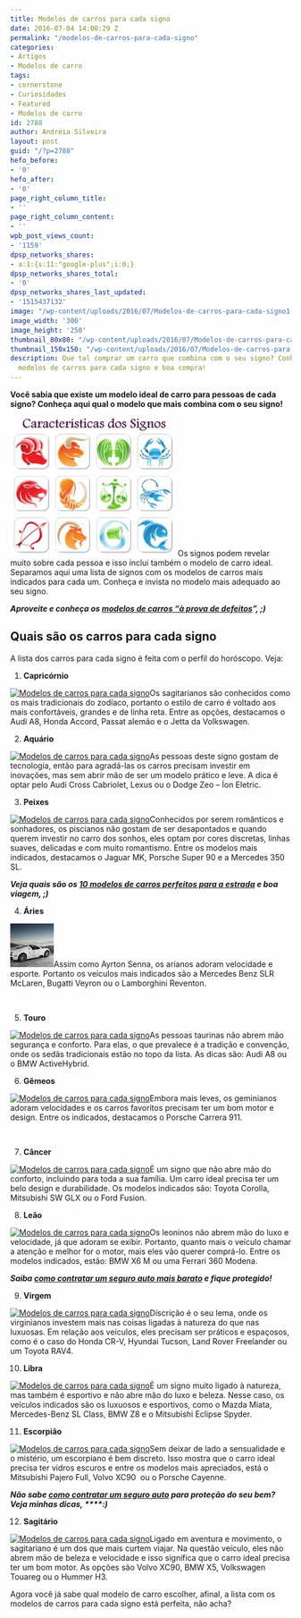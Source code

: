 ```yaml
---
title: Modelos de carros para cada signo
date: 2016-07-04 14:00:29 Z
permalink: "/modelos-de-carros-para-cada-signo"
categories:
- Artigos
- Modelos de carro
tags:
- cornerstone
- Curiosidades
- Featured
- Modelos de carro
id: 2788
author: Andréia Silveira
layout: post
guid: "/?p=2788"
hefo_before:
- '0'
hefo_after:
- '0'
page_right_column_title:
- ''
page_right_column_content:
- ''
wpb_post_views_count:
- '1159'
dpsp_networks_shares:
- a:1:{s:11:"google-plus";i:0;}
dpsp_networks_shares_total:
- '0'
dpsp_networks_shares_last_updated:
- '1515437132'
image: "/wp-content/uploads/2016/07/Modelos-de-carros-para-cada-signo1.jpg"
image_width: '300'
image_height: '250'
thumbnail_80x80: "/wp-content/uploads/2016/07/Modelos-de-carros-para-cada-signo1-80x80.jpg"
thumbnail_150x150: "/wp-content/uploads/2016/07/Modelos-de-carros-para-cada-signo1-150x150.jpg"
description: Que tal comprar um carro que combina com o seu signo? Conheça aqui os
  modelos de carros para cada signo e boa compra!
---
```


**Você sabia que existe um modelo ideal de carro para pessoas de cada signo? Conheça aqui qual o modelo que mais combina com o seu signo!**

[<img class="alignleft wp-image-2806 size-medium" title="Modelos de carros para cada signo" src="/wp-content/uploads/2016/07/Modelos-de-carros-para-cada-signo1-300x250.jpg" alt="Modelos de carros para cada signo" width="300" height="250" />](/wp-content/uploads/2016/07/Modelos-de-carros-para-cada-signo1.jpg)Os signos podem revelar muito sobre cada pessoa e isso inclui também o modelo de carro ideal. Separamos aqui uma lista de signos com os modelos de carros mais indicados para cada um. Conheça e invista no modelo mais adequado ao seu signo.

**_Aproveite e conheça os <a href="/modelos-de-carros-que-sao-a-prova-de-defeito" target="_blank">modelos de carros “à prova de defeitos</a>”, ;)_**

## Quais são os carros para cada signo

A lista dos carros para cada signo é feita com o perfil do horóscopo. Veja:

  1. **Capricórnio**

[<img class="alignleft wp-image-2793 size-full" title="Modelos de carros para cada signo" src="/wp-content/uploads/2016/07/audi.png" alt="Modelos de carros para cada signo" width="90" height="90" srcset="/wp-content/uploads/2016/07/audi.png 90w, /wp-content/uploads/2016/07/audi-80x80.png 80w" sizes="(max-width: 90px) 100vw, 90px" />](/wp-content/uploads/2016/07/audi.png)Os sagitarianos são conhecidos como os mais tradicionais do zodíaco, portanto o estilo de carro é voltado aos mais confortáveis, grandes e de linha reta. Entre as opções, destacamos o Audi A8, Honda Accord, Passat alemão e o Jetta da Volkswagen.

<ol start="2">
  <li>
    <strong>Aquário</strong>
  </li>
</ol>

[<img class="alignleft wp-image-2791" title="Modelos de carros para cada signo" src="/wp-content/uploads/2016/07/Lexus.jpg" alt="Modelos de carros para cada signo" width="90" height="90" srcset="/wp-content/uploads/2016/07/Lexus.jpg 120w, /wp-content/uploads/2016/07/Lexus-80x80.jpg 80w" sizes="(max-width: 90px) 100vw, 90px" />](/wp-content/uploads/2016/07/Lexus.jpg)As pessoas deste signo gostam de tecnologia, então para agradá-las os carros precisam investir em inovações, mas sem abrir mão de ser um modelo prático e leve. A dica é optar pelo Audi Cross Cabriolet, Lexus ou o Dodge Zeo – Íon Eletric.

<ol start="3">
  <li>
    <strong>Peixes</strong>
  </li>
</ol>

[<img class="alignleft wp-image-2794 size-full" title="Modelos de carros para cada signo" src="/wp-content/uploads/2016/07/Mercedes-350-SL.jpg" alt="Modelos de carros para cada signo" width="90" height="90" srcset="/wp-content/uploads/2016/07/Mercedes-350-SL.jpg 90w, /wp-content/uploads/2016/07/Mercedes-350-SL-80x80.jpg 80w" sizes="(max-width: 90px) 100vw, 90px" />](/wp-content/uploads/2016/07/Mercedes-350-SL.jpg)Conhecidos por serem românticos e sonhadores, os piscianos não gostam de ser desapontados e quando querem investir no carro dos sonhos, eles optam por cores discretas, linhas suaves, delicadas e com muito romantismo. Entre os modelos mais indicados, destacamos o Jaguar MK, Porsche Super 90 e a Mercedes 350 SL.

**_Veja quais são os <a href="/10-melhores-modelos-de-carro-para-cair-na-estrada" target="_blank">10 modelos de carros perfeitos para a estrada</a> e boa viagem, ;)_**

<ol start="4">
  <li>
    <strong>Áries</strong>
  </li>
</ol>

[<img class="alignleft size-full wp-image-2795" src="/wp-content/uploads/2016/07/Bugatti-Veyron.jpg" alt="Modelos de carros para cada signo" width="78" height="78" />](/wp-content/uploads/2016/07/Bugatti-Veyron.jpg)Assim como Ayrton Senna, os arianos adoram velocidade e esporte. Portanto os veículos mais indicados são a Mercedes Benz SLR McLaren, Bugatti Veyron ou o Lamborghini Reventon.

&nbsp;

<ol start="5">
  <li>
    <strong>Touro</strong>
  </li>
</ol>

[<img class="alignleft size-full wp-image-2796" src="/wp-content/uploads/2016/07/BMW-ActiveHybrid.jpg" alt="Modelos de carros para cada signo" width="90" height="90" srcset="/wp-content/uploads/2016/07/BMW-ActiveHybrid.jpg 90w, /wp-content/uploads/2016/07/BMW-ActiveHybrid-80x80.jpg 80w" sizes="(max-width: 90px) 100vw, 90px" />](/wp-content/uploads/2016/07/BMW-ActiveHybrid.jpg)As pessoas taurinas não abrem mão segurança e conforto. Para elas, o que prevalece é a tradição e convenção, onde os sedãs tradicionais estão no topo da lista. As dicas são: Audi A8 ou o BMW ActiveHybrid.

<ol start="6">
  <li>
    <strong>Gêmeos</strong>
  </li>
</ol>

[<img class="alignleft wp-image-2797 size-full" title="Modelos de carros para cada signo" src="/wp-content/uploads/2016/07/Porsche-Carrera-911.jpg" alt="Modelos de carros para cada signo" width="90" height="90" srcset="/wp-content/uploads/2016/07/Porsche-Carrera-911.jpg 90w, /wp-content/uploads/2016/07/Porsche-Carrera-911-80x80.jpg 80w" sizes="(max-width: 90px) 100vw, 90px" />](/wp-content/uploads/2016/07/Porsche-Carrera-911.jpg)Embora mais leves, os geminianos adoram velocidades e os carros favoritos precisam ter um bom motor e design. Entre os indicados, destacamos o Porsche Carrera 911.

&nbsp;

<ol start="7">
  <li>
    <strong>Câncer</strong>
  </li>
</ol>

[<img class="alignleft wp-image-2798 size-full" title="Modelos de carros para cada signo" src="/wp-content/uploads/2016/07/Toyota-Corolla.jpg" alt="Modelos de carros para cada signo" width="90" height="90" srcset="/wp-content/uploads/2016/07/Toyota-Corolla.jpg 90w, /wp-content/uploads/2016/07/Toyota-Corolla-80x80.jpg 80w" sizes="(max-width: 90px) 100vw, 90px" />](/wp-content/uploads/2016/07/Toyota-Corolla.jpg)É um signo que não abre mão do conforto, incluindo para toda a sua família. Um carro ideal precisa ter um belo design e durabilidade. Os modelos indicados são: Toyota Corolla, Mitsubishi SW GLX ou o Ford Fusion.

<ol start="8">
  <li>
    <strong>Leão</strong>
  </li>
</ol>

[<img class="alignleft wp-image-2799 size-full" title="Modelos de carros para cada signo" src="/wp-content/uploads/2016/07/Ferrari-360-Modena.jpg" alt="Modelos de carros para cada signo" width="90" height="90" srcset="/wp-content/uploads/2016/07/Ferrari-360-Modena.jpg 90w, /wp-content/uploads/2016/07/Ferrari-360-Modena-80x80.jpg 80w" sizes="(max-width: 90px) 100vw, 90px" />](/wp-content/uploads/2016/07/Ferrari-360-Modena.jpg)Os leoninos não abrem mão do luxo e velocidade, já que adoram se exibir. Portanto, quanto mais o veículo chamar a atenção e melhor for o motor, mais eles vão querer comprá-lo. Entre os modelos indicados, estão: BMW X6 M ou uma Ferrari 360 Modena.

**_Saiba <a href="/seguro-auto-mais-barato" target="_blank">como contratar um seguro auto mais barato</a> e fique protegido!_**

<ol start="9">
  <li>
    <strong>Virgem</strong>
  </li>
</ol>

[<img class="alignleft wp-image-2800 size-full" title="Modelos de carros para cada signo" src="/wp-content/uploads/2016/07/Toyota-RAV4.jpg" alt="Modelos de carros para cada signo" width="90" height="90" srcset="/wp-content/uploads/2016/07/Toyota-RAV4.jpg 90w, /wp-content/uploads/2016/07/Toyota-RAV4-80x80.jpg 80w" sizes="(max-width: 90px) 100vw, 90px" />](/wp-content/uploads/2016/07/Toyota-RAV4.jpg)Discrição é o seu lema, onde os virginianos investem mais nas coisas ligadas à natureza do que nas luxuosas. Em relação aos veículos, eles precisam ser práticos e espaçosos, como é o caso do Honda CR-V, Hyundai Tucson, Land Rover Freelander ou um Toyota RAV4.

<ol start="10">
  <li>
    <strong>Libra</strong>
  </li>
</ol>

[<img class="alignleft wp-image-2801 size-full" title="Modelos de carros para cada signo" src="/wp-content/uploads/2016/07/Mitsubishi-Eclipse-Spyder.jpg" alt="Modelos de carros para cada signo" width="90" height="90" srcset="/wp-content/uploads/2016/07/Mitsubishi-Eclipse-Spyder.jpg 90w, /wp-content/uploads/2016/07/Mitsubishi-Eclipse-Spyder-80x80.jpg 80w" sizes="(max-width: 90px) 100vw, 90px" />](/wp-content/uploads/2016/07/Mitsubishi-Eclipse-Spyder.jpg)É um signo muito ligado à natureza, mas também é esportivo e não abre mão do luxo e beleza. Nesse caso, os veículos indicados são os luxuosos e esportivos, como o Mazda Miata, Mercedes-Benz SL Class, BMW Z8 e o Mitsubishi Eclipse Spyder.

<ol start="11">
  <li>
    <strong>Escorpião</strong>
  </li>
</ol>

[<img class="alignleft wp-image-2802 size-full" title="Modelos de carros para cada signo" src="/wp-content/uploads/2016/07/Mitsubishi-Pajero-Full.jpg" alt="Modelos de carros para cada signo" width="90" height="90" srcset="/wp-content/uploads/2016/07/Mitsubishi-Pajero-Full.jpg 90w, /wp-content/uploads/2016/07/Mitsubishi-Pajero-Full-80x80.jpg 80w" sizes="(max-width: 90px) 100vw, 90px" />](/wp-content/uploads/2016/07/Mitsubishi-Pajero-Full.jpg)Sem deixar de lado a sensualidade e o mistério, um escorpiano é bem discreto. Isso mostra que o carro ideal precisa ter vidros escuros e entre os modelos mais apreciados, está o Mitsubishi Pajero Full, Volvo XC90  ou o Porsche Cayenne.

**_Não sabe [como contratar um seguro auto](/dicas-seguro-auto) para proteção do seu bem? Veja minhas dicas, _****_:)_**

<ol start="12">
  <li>
    <strong>Sagitário </strong>
  </li>
</ol>

[<img class="alignleft wp-image-2803 size-full" title="Modelos de carros para cada signo" src="/wp-content/uploads/2016/07/Volvo-XC90.jpg" alt="Modelos de carros para cada signo" width="90" height="90" srcset="/wp-content/uploads/2016/07/Volvo-XC90.jpg 90w, /wp-content/uploads/2016/07/Volvo-XC90-80x80.jpg 80w" sizes="(max-width: 90px) 100vw, 90px" />](/wp-content/uploads/2016/07/Volvo-XC90.jpg)Ligado em aventura e movimento, o sagitariano é um dos que mais curtem viajar. Na questão veículo, eles não abrem mão de beleza e velocidade e isso significa que o carro ideal precisa ter um bom motor. As opções são Volvo XC90, BMW X5, Volkswagen Touareg ou o Hummer H3.

Agora você já sabe qual modelo de carro escolher, afinal, a lista com os modelos de carros para cada signo está perfeita, não acha?